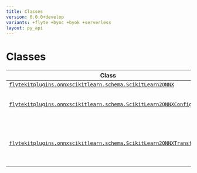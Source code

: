 ```yaml
---
title: Classes
version: 0.0.0+develop
variants: +flyte +byoc +byok +serverless
layout: py_api
---
```


# Classes

| Class | Description |
|-|-|
| [`flytekitplugins.onnxscikitlearn.schema.ScikitLearn2ONNX`](../packages/flytekitplugins.onnxscikitlearn.schema#flytekitpluginsonnxscikitlearnschemascikitlearn2onnx) | |
| [`flytekitplugins.onnxscikitlearn.schema.ScikitLearn2ONNXConfig`](../packages/flytekitplugins.onnxscikitlearn.schema#flytekitpluginsonnxscikitlearnschemascikitlearn2onnxconfig) |ScikitLearn2ONNXConfig is the config used during the scikitlearn to ONNX conversion. |
| [`flytekitplugins.onnxscikitlearn.schema.ScikitLearn2ONNXTransformer`](../packages/flytekitplugins.onnxscikitlearn.schema#flytekitpluginsonnxscikitlearnschemascikitlearn2onnxtransformer) |Base transformer type that should be implemented for every python native type that can be handled by flytekit. |
